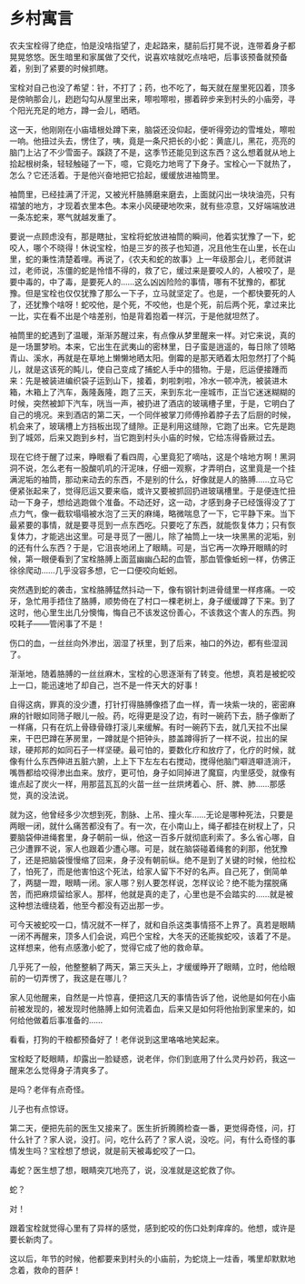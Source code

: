 # 乡村寓言

农夫宝栓得了绝症，怕是没啥指望了，走起路来，腿前后打晃不说，连带着身子都晃晃悠悠。医生暗里和家属做了交代，说喜欢啥就吃点啥吧，后事该预备就预备着，别到了紧要的时候抓瞎。 

宝栓对自己也没了希望：针，不打了；药，也不吃了，每天就在屋里死囚着，顶多是傍晌那会儿，趔趔勾勾从屋里出来，嚓啦嚓啦，挪着碎步来到村头的小庙旁，寻个阳光充足的地方，蹲一会儿，晒晒。 

这一天，他刚刚在小庙墙根处蹲下来，脑袋还没仰起，便听得旁边的雪堆处，嚓啦一响。他扭过头去，愣住了，咦，竟是一条尺把长的小蛇：黄底儿，黑花，亮亮的脑门上沾了不少雪面子。蹊跷了不是，这季节还能见到这东西？这么想着就从地上拾起根树条，轻轻触碰了一下，噫，它竟吃力地弯了下身子。宝栓心一下就热了，怎么？它还活着。于是他兴奋地把它拾起，缓缓放进袖筒里。 

袖筒里，已经挂满了汗泥，又被光杆胳膊磨来磨去，上面就闪出一块块油亮，只有褶皱的地方，才现着衣里本色。本来小风硬硬地吹来，就有些凉意，又好端端放进一条冻蛇来，寒气就越发重了。 

要说一点顾虑没有，那是瞎扯，宝栓将蛇放进袖筒的瞬间，他着实犹豫了一下，蛇咬人，哪个不晓得！休说宝栓，怕是三岁的孩子也知道，况且他生在山里，长在山里，蛇的秉性清楚着哩。再说了，《农夫和蛇的故事》上一年级那会儿，老师就讲过，老师说，冻僵的蛇是怜惜不得的，救了它，缓过来是要咬人的，人被咬了，是要中毒的，中了毒，是要死人的……这么凶凶险险的事情，哪有不犹豫的，都犹豫。但是宝栓也仅仅犹豫了那么一下子，立马就坚定了。也是，一个都快要死的人了，还犹豫个啥呀！蛇咬他，是个死，不咬他，也是个死，前后两个死，拿过来比一比，实在看不出是个啥差别，怕是背着抱着一样沉，于是他就坦然了。 

袖筒里的蛇遇到了温暖，渐渐苏醒过来，有点像从梦里醒来一样。对它来说，真的是一场噩梦哟。本来，它出生在武夷山的密林里，日子蛮是逍遥的，每日除了领略青山、溪水，再就是在草地上懒懒地晒太阳。倒霉的是那天晒着太阳忽然打了个盹儿，就是这该死的盹儿，使自己变成了捕蛇人手中的猎物。于是，厄运便接踵而来：先是被装进编织袋子运到山下，接着，刺啦刺啦，冷水一顿冲洗，被装进木箱，木箱上了汽车，轰隆轰隆，跑了三天，来到东北一座城市，正当它迷迷糊糊的时候，突然被卸下汽车，咣当一声，被扔进了酒店的玻璃槽子里，于是，它明白了自己的境况。来到酒店的第二天，一个同伴被掌刀师傅拎着脖子去了后厨的时候，机会来了，玻璃槽上方挡板出现了缝隙。正是利用这缝隙，它跑了出来。它先是跑到了城郊，后来又跑到乡村，当它跑到村头小庙的时候，它给冻得昏厥过去。 

现在它终于醒了过来，睁眼看了看四周，心里竟犯了嘀咕，这是个啥地方啊！黑洞洞不说，怎么老有一股酸叽叽的汗泥味，仔细一观察，才弄明白，这里竟是一个挂满泥垢的袖筒，那动来动去的东西，不是别的什么，好像就是人的胳膊……立马它便紧张起来了，觉得厄运又要来临，或许又要被抓回扔进玻璃槽里。于是便连忙扭动一下身子，想给逃跑做个准备。不动还好，这一动，才感到身子已经饿得没了丁点力气，像一截软塌塌被水泡了三天的麻绳，略微喘息了一下，它平静下来。当下最紧要的事情，就是要寻觅到一点东西吃。只要吃了东西，就能恢复体力；只有恢复体力，才能逃出这里。可是寻觅了一圈儿，除了袖筒上一块一块黑黑的泥垢，别的还有什么东西？于是，它沮丧地闭上了眼睛。可是，当它再一次睁开眼睛的时候，第一眼便看到了宝栓胳膊上面蓝幽幽凸起的血管，那血管像蚯蚓一样，仿佛正徐徐爬动……几乎没容多想，它一口便咬向蚯蚓。 

突然遇到蛇的袭击，宝栓胳膊猛然抖动一下，像有钢针刺进骨缝里一样疼痛。一咬牙，急忙用手捂住了胳膊，顺势倚在了村口一棵老树上，身子缓缓蹲了下来。到了这时，他心里生出几分懊悔，悔自己不该发这份善心，不该救这个害人的东西。狗咬耗子——管闲事了不是！ 

伤口的血，一丝丝向外渗出，洇湿了袄里，到了后来，袖口的外边，都有些湿润了。 

渐渐地，随着胳膊的一丝丝麻木，宝栓的心思逐渐有了转变。他想，真若是被蛇咬上一口，能迅速地了却自己，岂不是一件天大的好事！ 

自得这病，罪真的没少遭，打针打得胳膊像捂了血一样，青一块紫一块的，密密麻麻的针眼如同筛子眼儿一般。药，吃得更是没了边，有时一碗药下去，肠子像断了一样痛，只有在炕上骨碌骨碌打滚儿来缓解。有时一碗药下去，就几天拉不出屎来，干巴巴蹲在茅房里，一蹲就是个把钟头，膝盖蹲得折了一样不说，拉出的屎球，硬邦邦的如同石子一样坚硬。最可怕的，要数化疗和放疗了，化疗的时候，就像有什么东西伸进五脏六腑，上上下下左左右右搅动，搅得他脑门噼涟噼涟淌汗，嘴唇都给咬得渗出血来。放疗，更可怕，身子如同掉进了魔窟，内里感受，就像有谁点起了炭火一样，用那蓝瓦瓦的火苗一丝一丝烘烤着心、肝、脾、肺……那感觉，真的没法说。 

就为这，他曾经多少次想到死，割脉、上吊、撞火车……无论是哪种死法，只要是两眼一闭，就什么痛苦都没有了。有一次，在小南山上，绳子都挂在树杈上了，只要脑袋伸进绳套里，身子朝前一纵，他这一百多斤就彻底利索了。多么省心哪，自己少遭罪不说，家人也跟着少遭心哪。可是，就在脑袋碰着绳套的刹那，他犹豫了，还是把脑袋慢慢缩了回来，身子没有朝前纵。绝不是到了关键的时候，他拉松了，怕死了，而是他害怕这个死法，给家人留下不好的名声。自己死了，倒简单了，两腿一蹬，眼睛一闭。家人哪？别人要怎样说，怎样议论？绝不能为摆脱痛苦，而把麻烦留给家人。那样，他就是真的走了，心里也是不会踏实的……就是被这种想法缠绕着，他至今都没有迈出那一步。 

可今天被蛇咬一口，情况就不一样了，就和自杀这类事情搭不上界了。真若是眼睛一闭不再醒来，顶多人们会说，鸡巴个宝栓，大冬天的还能挨蛇咬，该着了不是。这样想来，他有点感激小蛇了，觉得它成了他的救命草。 

几乎死了一般，他整整躺了两天，第三天头上，才缓缓睁开了眼睛，立时，他给眼前的一切弄愣了，我这是在哪儿？ 

家人见他醒来，自然是一片惊喜，便把这几天的事情告诉了他，说他是如何在小庙前被发现的，被发现时他胳膊上如何流着血，后来又是如何将他抬到家里来的，如何给他做着后事准备的…… 

看看，打狗的干粮都预备好了！老伴说到这里咯咯地笑起来。 

宝栓眨了眨眼睛，却露出一脸疑惑，说老伴，你们到底用了什么灵丹妙药，我这一醒来怎么觉得身子清爽多了。 

是吗？老伴有点奇怪。 

儿子也有点惊讶。 

第二天，便把先前的医生又接来了。医生折折腾腾检查一番，更觉得奇怪，问，打什么针了？家人说，没打。问，吃什么药了？家人说，没吃。问，有什么奇怪的事情发生吗？宝栓想了想说，就是前天被毒蛇咬了一口。 

毒蛇？医生想了想，眼睛突兀地亮了，说，没准就是这蛇救了你。 

蛇？ 

对！ 

跟着宝栓就觉得心里有了异样的感觉，感到蛇咬的伤口处刺痒痒的。他想，或许是要长新肉了。 

这以后，年节的时候，他都要来到村头的小庙前，为蛇烧上一炷香，嘴里却默默地念着，救命的菩萨！